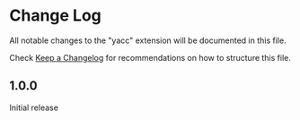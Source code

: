 # Change Log
All notable changes to the "yacc" extension will be documented in this file.

Check [Keep a Changelog](http://keepachangelog.com/) for recommendations on how to structure this file.

## 1.0.0
Initial release